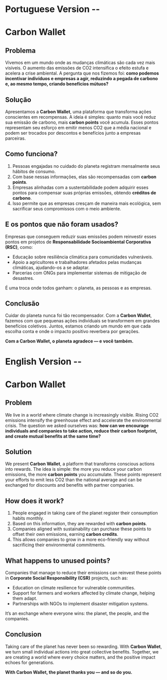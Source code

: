 # Portuguese Version --
# Carbon Wallet

## Problema
Vivemos em um mundo onde as mudanças climáticas são cada vez mais visíveis. O aumento das emissões de CO2 intensifica o efeito estufa e acelera a crise ambiental. A pergunta que nos fizemos foi: **como podemos incentivar indivíduos e empresas a agir, reduzindo a pegada de carbono e, ao mesmo tempo, criando benefícios mútuos?**

## Solução
Apresentamos a **Carbon Wallet**, uma plataforma que transforma ações conscientes em recompensas. A ideia é simples: quanto mais você reduz sua emissão de carbono, mais **carbon points** você acumula. Esses pontos representam seu esforço em emitir menos CO2 que a média nacional e podem ser trocados por descontos e benefícios junto a empresas parceiras.

## Como funciona?
1. Pessoas engajadas no cuidado do planeta registram mensalmente seus hábitos de consumo.
2. Com base nessas informações, elas são recompensadas com **carbon points**.
3. Empresas alinhadas com a sustentabilidade podem adquirir esses pontos para compensar suas próprias emissões, obtendo **créditos de carbono**.
4. Isso permite que as empresas cresçam de maneira mais ecológica, sem sacrificar seus compromissos com o meio ambiente.

## E os pontos que não foram usados?
Empresas que conseguem reduzir suas emissões podem reinvestir esses pontos em projetos de **Responsabilidade Socioambiental Corporativa (RSC)**, como:
- Educação sobre resiliência climática para comunidades vulneráveis.
- Apoio a agricultores e trabalhadores afetados pelas mudanças climáticas, ajudando-os a se adaptar.
- Parcerias com ONGs para implementar sistemas de mitigação de desastres.

É uma troca onde todos ganham: o planeta, as pessoas e as empresas.

## Conclusão
Cuidar do planeta nunca foi tão recompensador. Com a **Carbon Wallet**, fazemos com que pequenas ações individuais se transformem em grandes benefícios coletivos. Juntos, estamos criando um mundo em que cada escolha conta e onde o impacto positivo reverbera por gerações.

**Com a Carbon Wallet, o planeta agradece — e você também.**

# English Version --
# Carbon Wallet

## Problem
We live in a world where climate change is increasingly visible. Rising CO2 emissions intensify the greenhouse effect and accelerate the environmental crisis. The question we asked ourselves was: **how can we encourage individuals and companies to take action, reduce their carbon footprint, and create mutual benefits at the same time?**

## Solution
We present **Carbon Wallet**, a platform that transforms conscious actions into rewards. The idea is simple: the more you reduce your carbon emissions, the more **carbon points** you accumulate. These points represent your efforts to emit less CO2 than the national average and can be exchanged for discounts and benefits with partner companies.

## How does it work?
1. People engaged in taking care of the planet register their consumption habits monthly.
2. Based on this information, they are rewarded with **carbon points**.
3. Companies aligned with sustainability can purchase these points to offset their own emissions, earning **carbon credits**.
4. This allows companies to grow in a more eco-friendly way without sacrificing their environmental commitments.

## What happens to unused points?
Companies that manage to reduce their emissions can reinvest these points in **Corporate Social Responsibility (CSR)** projects, such as:
- Education on climate resilience for vulnerable communities.
- Support for farmers and workers affected by climate change, helping them adapt.
- Partnerships with NGOs to implement disaster mitigation systems.

It’s an exchange where everyone wins: the planet, the people, and the companies.

## Conclusion
Taking care of the planet has never been so rewarding. With **Carbon Wallet**, we turn small individual actions into great collective benefits. Together, we are creating a world where every choice matters, and the positive impact echoes for generations.

**With Carbon Wallet, the planet thanks you — and so do you.**
